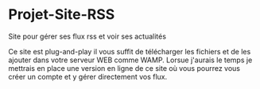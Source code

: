 # Projet-Site-RSS
Site pour gérer ses flux rss et voir ses actualités

Ce site est plug-and-play il vous suffit de télécharger les fichiers et de les ajouter dans votre serveur WEB comme WAMP.
Lorsue j'aurais le temps je mettrais en place une version en ligne de ce site où vous pourrez vous créer un compte et y gérer directement vos flux.
